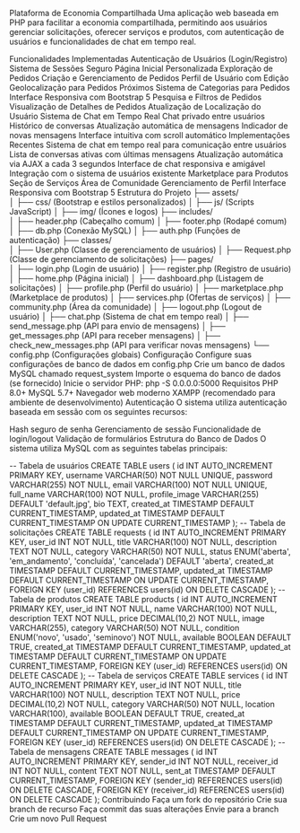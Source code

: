 Plataforma de Economia Compartilhada
Uma aplicação web baseada em PHP para facilitar a economia compartilhada, permitindo aos usuários gerenciar solicitações, oferecer serviços e produtos, com autenticação de usuários e funcionalidades de chat em tempo real.

Funcionalidades Implementadas
Autenticação de Usuários (Login/Registro)
Sistema de Sessões Seguro
Página Inicial Personalizada
Exploração de Pedidos
Criação e Gerenciamento de Pedidos
Perfil de Usuário com Edição
Geolocalização para Pedidos Próximos
Sistema de Categorias para Pedidos
Interface Responsiva com Bootstrap 5
Pesquisa e Filtros de Pedidos
Visualização de Detalhes de Pedidos
Atualização de Localização do Usuário
Sistema de Chat em Tempo Real
Chat privado entre usuários
Histórico de conversas
Atualização automática de mensagens
Indicador de novas mensagens
Interface intuitiva com scroll automático
Implementações Recentes
Sistema de chat em tempo real para comunicação entre usuários
Lista de conversas ativas com últimas mensagens
Atualização automática via AJAX a cada 3 segundos
Interface de chat responsiva e amigável
Integração com o sistema de usuários existente
Marketplace para Produtos
Seção de Serviços
Área de Comunidade
Gerenciamento de Perfil
Interface Responsiva com Bootstrap 5
Estrutura do Projeto
├── assets/  
│   ├── css/ (Bootstrap e estilos personalizados)
│   ├── js/ (Scripts JavaScript)
│   ├── img/ (Ícones e logos)
├── includes/  
│   ├── header.php (Cabeçalho comum)
│   ├── footer.php (Rodapé comum)
│   ├── db.php (Conexão MySQL)
│   ├── auth.php (Funções de autenticação)
├── classes/  
│   ├── User.php (Classe de gerenciamento de usuários)
│   ├── Request.php (Classe de gerenciamento de solicitações)
├── pages/  
│   ├── login.php (Login de usuário)
│   ├── register.php (Registro de usuário)
│   ├── home.php (Página inicial)
│   ├── dashboard.php (Listagem de solicitações)
│   ├── profile.php (Perfil do usuário)
│   ├── marketplace.php (Marketplace de produtos)
│   ├── services.php (Ofertas de serviços)
│   ├── community.php (Área da comunidade)
│   ├── logout.php (Logout de usuário)
│   ├── chat.php (Sistema de chat em tempo real)
│   ├── send_message.php (API para envio de mensagens)
│   ├── get_messages.php (API para receber mensagens)
│   ├── check_new_messages.php (API para verificar novas mensagens)
└── config.php (Configurações globais)
Configuração
Configure suas configurações de banco de dados em config.php
Crie um banco de dados MySQL chamado request_system
Importe o esquema do banco de dados (se fornecido)
Inicie o servidor PHP: php -S 0.0.0.0:5000
Requisitos
PHP 8.0+
MySQL 5.7+
Navegador web moderno
XAMPP (recomendado para ambiente de desenvolvimento)
Autenticação
O sistema utiliza autenticação baseada em sessão com os seguintes recursos:

Hash seguro de senha
Gerenciamento de sessão
Funcionalidade de login/logout
Validação de formulários
Estrutura do Banco de Dados
O sistema utiliza MySQL com as seguintes tabelas principais:

-- Tabela de usuários
CREATE TABLE users (
    id INT AUTO_INCREMENT PRIMARY KEY,
    username VARCHAR(50) NOT NULL UNIQUE,
    password VARCHAR(255) NOT NULL,
    email VARCHAR(100) NOT NULL UNIQUE,
    full_name VARCHAR(100) NOT NULL,
    profile_image VARCHAR(255) DEFAULT 'default.jpg',
    bio TEXT,
    created_at TIMESTAMP DEFAULT CURRENT_TIMESTAMP,
    updated_at TIMESTAMP DEFAULT CURRENT_TIMESTAMP ON UPDATE CURRENT_TIMESTAMP
);
-- Tabela de solicitações
CREATE TABLE requests (
    id INT AUTO_INCREMENT PRIMARY KEY,
    user_id INT NOT NULL,
    title VARCHAR(100) NOT NULL,
    description TEXT NOT NULL,
    category VARCHAR(50) NOT NULL,
    status ENUM('aberta', 'em_andamento', 'concluída', 'cancelada') DEFAULT 'aberta',
    created_at TIMESTAMP DEFAULT CURRENT_TIMESTAMP,
    updated_at TIMESTAMP DEFAULT CURRENT_TIMESTAMP ON UPDATE CURRENT_TIMESTAMP,
    FOREIGN KEY (user_id) REFERENCES users(id) ON DELETE CASCADE
);
-- Tabela de produtos
CREATE TABLE products (
    id INT AUTO_INCREMENT PRIMARY KEY,
    user_id INT NOT NULL,
    name VARCHAR(100) NOT NULL,
    description TEXT NOT NULL,
    price DECIMAL(10,2) NOT NULL,
    image VARCHAR(255),
    category VARCHAR(50) NOT NULL,
    condition ENUM('novo', 'usado', 'seminovo') NOT NULL,
    available BOOLEAN DEFAULT TRUE,
    created_at TIMESTAMP DEFAULT CURRENT_TIMESTAMP,
    updated_at TIMESTAMP DEFAULT CURRENT_TIMESTAMP ON UPDATE CURRENT_TIMESTAMP,
    FOREIGN KEY (user_id) REFERENCES users(id) ON DELETE CASCADE
);
-- Tabela de serviços
CREATE TABLE services (
    id INT AUTO_INCREMENT PRIMARY KEY,
    user_id INT NOT NULL,
    title VARCHAR(100) NOT NULL,
    description TEXT NOT NULL,
    price DECIMAL(10,2) NOT NULL,
    category VARCHAR(50) NOT NULL,
    location VARCHAR(100),
    available BOOLEAN DEFAULT TRUE,
    created_at TIMESTAMP DEFAULT CURRENT_TIMESTAMP,
    updated_at TIMESTAMP DEFAULT CURRENT_TIMESTAMP ON UPDATE CURRENT_TIMESTAMP,
    FOREIGN KEY (user_id) REFERENCES users(id) ON DELETE CASCADE
);
-- Tabela de mensagens
CREATE TABLE messages (
    id INT AUTO_INCREMENT PRIMARY KEY,
    sender_id INT NOT NULL,
    receiver_id INT NOT NULL,
    content TEXT NOT NULL,
    sent_at TIMESTAMP DEFAULT CURRENT_TIMESTAMP,
    FOREIGN KEY (sender_id) REFERENCES users(id) ON DELETE CASCADE,
    FOREIGN KEY (receiver_id) REFERENCES users(id) ON DELETE CASCADE
);
Contribuindo
Faça um fork do repositório
Crie sua branch de recurso
Faça commit das suas alterações
Envie para a branch
Crie um novo Pull Request
